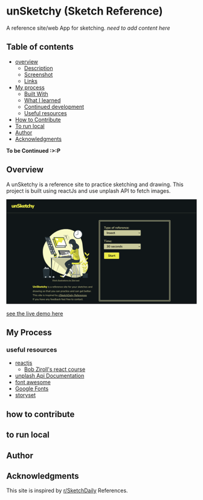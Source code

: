 # unSketchy (Sketch Reference)

A reference site/web App for sketching.
*need to add content here*

## Table of contents
- [overview](#overview)
  - [Description](#Description)
  - [Screenshot](#Screenshot)
  - [Links](#Links)
- [My process](#my-process)
  - [Built With](#built-with)
  - [What I learned](#what-i-learned)
  - [Continued development](#continued-development)
  - [Useful resources](#useful-resources)
- [How to Contribute](#how-to-Contribute)
- [To run local](#to-run-local)
- [Author](#Author)
- [Acknowledgments](#Acknowledgments)  

**To be Continued :>:P**

## Overview

A unSketchy is a reference site to practice sketching and drawing.
This project is built using reactJs and use unplash API to fetch images.

![Screenshot of main page](./screenshot-main.png)

[see the live demo here](https://unsketchy.vercel.app/)

## My Process

### useful resources
- [reactjs](https://reactjs.org/)
  - [Bob Ziroll's react course](https://scrimba.com/learn/learnreact)
- [unplash Api Documentation](https://unsplash.com/documentation)
- [font awesome](https://fontawesome.com/)
- [Google Fonts](https://fonts.google.com/)
- [storyset](https://storyset.com/)

## how to contribute

## to run local

## Author


## Acknowledgments
This site is inspired by [r/SketchDaily](http://reference.sketchdaily.net/) References.
